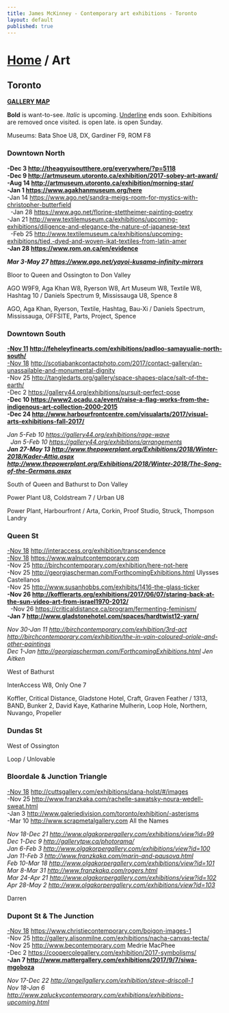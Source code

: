 ```yaml
---
title: James McKinney - Contemporary art exhibitions - Toronto
layout: default
published: true
---
```


# [Home](/) / Art

## Toronto

**[GALLERY MAP](https://www.google.com/maps/d/u/0/edit?mid=1sMiga7vQsqWdqEVQCqHsxjX2jeU)**

<span class="glyphicon glyphicon-info-sign" aria-hidden="true"></span> <strong>Bold</strong> is want-to-see. <em>Italic</em> is upcoming. <u>Underline</u> ends soon. Exhibitions are removed once visited. <span class="glyphicon glyphicon-time" aria-hidden="true"></span> is open late. <span class="glyphicon glyphicon-calendar" aria-hidden="true"></span> is open Sunday.

<span class="glyphicon glyphicon-calendar" aria-hidden="true"></span> <span class="glyphicon glyphicon-time" aria-hidden="true"></span> Museums: Bata Shoe U8, DX, Gardiner F9, ROM F8

### Downtown North

**-Dec 3 <http://theagyuisoutthere.org/everywhere/?p=5118>**  
**-Dec 9 <http://artmuseum.utoronto.ca/exhibition/2017-sobey-art-award/>**  
  **-Aug 14 <http://artmuseum.utoronto.ca/exhibition/morning-star/>**  
**-Jan 1 <https://www.agakhanmuseum.org/here>**  
-Jan 14 <https://www.ago.net/sandra-meigs-room-for-mystics-with-christopher-butterfield>  
  -Jan 28 <https://www.ago.net/florine-stettheimer-painting-poetry>  
-Jan 21 <http://www.textilemuseum.ca/exhibitions/upcoming-exhibitions/diligence-and-elegance-the-nature-of-japanese-text>  
  -Feb 25 <http://www.textilemuseum.ca/exhibitions/upcoming-exhibitions/tied,-dyed-and-woven-ikat-textiles-from-latin-amer>  
**-Jan 28 <https://www.rom.on.ca/en/evidence>**  

_**Mar 3-May 27 <https://www.ago.net/yayoi-kusama-infinity-mirrors>**_  

<span class="glyphicon glyphicon-info-sign" aria-hidden="true"></span> Bloor to Queen and Ossington to Don Valley

<span class="glyphicon glyphicon-time" aria-hidden="true"></span> AGO W9F9, Aga Khan W8, Ryerson W8, Art Museum W8, Textile W8, Hashtag 10 / Daniels Spectrum 9, Mississauga U8, Spence 8

<span class="glyphicon glyphicon-calendar" aria-hidden="true"></span> AGO, Aga Khan, Ryerson, Textile, Hashtag, Bau-Xi / Daniels Spectrum, Mississauga, OFFSITE, Parts, Project, Spence

### Downtown South

**<u>-Nov 11</u> <http://feheleyfinearts.com/exhibitions/padloo-samayualie-north-south/>**  
<u>-Nov 18</u> <http://scotiabankcontactphoto.com/2017/contact-gallery/an-unassailable-and-monumental-dignity>  
-Nov 25 <http://tangledarts.org/gallery/space-shapes-place/salt-of-the-earth/>  
-Dec 2 <https://gallery44.org/exhibitions/pursuit-perfect-pose>  
**-Dec 10 <https://www2.ocadu.ca/event/raise-a-flag-works-from-the-indigenous-art-collection-2000-2015>**  
**-Dec 24 <http://www.harbourfrontcentre.com/visualarts/2017/visual-arts-exhibitions-fall-2017/>**  

_Jan 5-Feb 10 <https://gallery44.org/exhibitions/rage-wave>_  
  _Jan 5-Feb 10 <https://gallery44.org/exhibitions/arrangements>_  
_**Jan 27-May 13 <http://www.thepowerplant.org/Exhibitions/2018/Winter-2018/Kader-Attia.aspx> <http://www.thepowerplant.org/Exhibitions/2018/Winter-2018/The-Song-of-the-Germans.aspx>**_  

<span class="glyphicon glyphicon-info-sign" aria-hidden="true"></span> South of Queen and Bathurst to Don Valley

<span class="glyphicon glyphicon-time" aria-hidden="true"></span> Power Plant U8, Coldstream 7 / Urban U8

<span class="glyphicon glyphicon-calendar" aria-hidden="true"></span> Power Plant, Harbourfront / Arta, Corkin, Proof Studio, Struck, Thompson Landry

### Queen St

<u>-Nov 18</u> <http://interaccess.org/exhibition/transcendence>  
<u>-Nov 18</u> <https://www.walnutcontemporary.com>  
-Nov 25 <http://birchcontemporary.com/exhibition/here-not-here>  
-Nov 25 <http://georgiascherman.com/ForthcomingExhibitions.html> Ulysses Castellanos  
-Nov 25 <http://www.susanhobbs.com/exhibits/1416-the-glass-ticker>  
**-Nov 26 <http://kofflerarts.org/exhibitions/2017/06/07/staring-back-at-the-sun-video-art-from-israel1970-2012/>**  
  -Nov 26 <https://criticaldistance.ca/program/fermenting-feminism/>  
**-Jan 7 <http://www.gladstonehotel.com/spaces/hardtwist12-yarn/>**  

_Nov 30-Jan 11 <http://birchcontemporary.com/exhibition/3rd-act> <http://birchcontemporary.com/exhibition/the-in-vain-coloured-oriole-and-other-paintings>_  
_Dec 1-Jan <http://georgiascherman.com/ForthcomingExhibitions.html> Jen Aitken_  

<span class="glyphicon glyphicon-info-sign" aria-hidden="true"></span> West of Bathurst

<span class="glyphicon glyphicon-time" aria-hidden="true"></span> InterAccess W8, Only One 7

<span class="glyphicon glyphicon-calendar" aria-hidden="true"></span> Koffler, Critical Distance, Gladstone Hotel, Craft, Graven Feather / 1313, BAND, Bunker 2, David Kaye, Katharine Mulherin, Loop Hole, Northern, Nuvango, Propeller

### Dundas St

<span class="glyphicon glyphicon-info-sign" aria-hidden="true"></span> West of Ossington

<span class="glyphicon glyphicon-calendar" aria-hidden="true"></span> Loop / Unlovable

### Bloordale & Junction Triangle

<u>-Nov 18</u> <http://cuttsgallery.com/exhibitions/dana-holst/#/images>  
-Nov 25 <http://www.franzkaka.com/rachelle-sawatsky-noura-wedell-sweat.html>  
-Jan 3 <http://www.galeriedivision.com/toronto/exhibition/-asterisms>  
-Mar 10 <http://www.scrapmetalgallery.com> All the Names  

_Nov 18-Dec 21 <http://www.olgakorpergallery.com/exhibitions/view?id=99>_  
_Dec 1-Dec 9 <http://gallerytpw.ca/photorama/>_  
_Jan 6-Feb 3 <http://www.olgakorpergallery.com/exhibitions/view?id=100>_  
_Jan 11-Feb 3 <http://www.franzkaka.com/marin-and-pausova.html>_  
_Feb 10-Mar 18 <http://www.olgakorpergallery.com/exhibitions/view?id=101>_  
_Mar 8-Mar 31 <http://www.franzkaka.com/rogers.html>_  
_Mar 24-Apr 21 <http://www.olgakorpergallery.com/exhibitions/view?id=102>_  
_Apr 28-May 2 <http://www.olgakorpergallery.com/exhibitions/view?id=103>_  

<span class="glyphicon glyphicon-calendar" aria-hidden="true"></span> Darren

### Dupont St & The Junction

<u>-Nov 18</u> <https://www.christiecontemporary.com/boigon-images-1>  
-Nov 25 <http://gallery.alisonmilne.com/exhibitions/nacha-canvas-tecta/>  
-Nov 25 <http://www.becontemporary.com> Medrie MacPhee  
-Dec 2 <https://coopercolegallery.com/exhibition/2017-symbolisms/>  
**-Jan 7 <http://www.mattergallery.com/exhibitions/2017/9/7/siwa-mgoboza>**  

_Nov 17-Dec 22 <http://angellgallery.com/exhibition/steve-driscoll-1>_  
_Nov 18-Jan 6 <http://www.zaluckycontemporary.com/exhibitions/exhibitions-upcoming.html>_  
